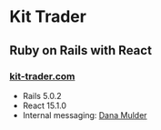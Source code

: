 # Kit Trader
## Ruby on Rails with React
### [kit-trader.com](http://kit-trader.com)

* Rails 5.0.2
* React 15.1.0
* Internal messaging: [Dana Mulder](https://medium.com/@danamulder/tutorial-create-a-simple-messaging-system-on-rails-d9b94b0fbca1#.f24lez1z1)
